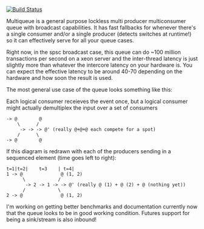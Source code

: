 [![Build Status](https://travis-ci.org/schets/multiqueue.svg?branch=master)](https://travis-ci.org/schets/multiqueue)

Multiqueue is a general purpose lockless multi producer multiconsumer queue with broadcast capabilities.
It has fast fallbacks for whenever there's a single consumer and/or a single producer (detects switches at runtime!) so it can effectively serve for all your queue cases.

Right now, in the spsc broadcast case, this queue can do ~100 million transactions per second on a xeon server and the inter-thread latency is just slightly more than whatever the intercore latency on your hardware is.
You can expect the effective latency to be around 40-70 depending on the hardware and how soon the result is used.

The most general use case of the queue looks something like this:

Each logical consumer receieves the event once, but a logical consumer might actually demultiplex the input over a set of consumers       
```
-> @        @
    \      /
     -> -> -> @' (really @+@+@ each compete for a spot)
    /      \
-> @        @

```

If this diagram is redrawn with each of the producers sending in a sequenced element (time goes left  to right):


```
t=1|t=2|    t=3    | t=4| 
1 -> @              @ (1, 2)
      \            /
       -> 2 -> 1 -> -> @' (really @ (1) + @ (2) + @ (nothing yet))
      /            \
2 -> @              @ (1, 2)

```

I'm working on getting better benchmarks and documentation currently now that the queue looks to be in good working condition. Futures support for being a sink/stream is also inbound!